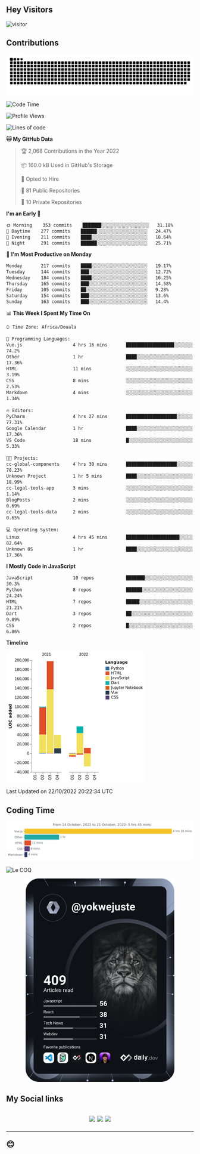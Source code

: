 ## Hey Visitors
![visitor](https://profile-counter.glitch.me/yokwejuste/count.svg)

## Contributions
<p align="center">
  <img src="https://raw.githubusercontent.com/yokwejuste/yokwejuste/output/github-contribution-grid-snake.svg" />
</p>

<!--START_SECTION:waka-->
![Code Time](http://img.shields.io/badge/Code%20Time-1%2C153%20hrs%2022%20mins-blue)

![Profile Views](http://img.shields.io/badge/Profile%20Views-6-blue)

![Lines of code](https://img.shields.io/badge/From%20Hello%20World%20I%27ve%20Written-372%20Thousand%20lines%20of%20code-blue)

**🐱 My GitHub Data** 

> 🏆 2,068 Contributions in the Year 2022
 > 
> 📦 160.0 kB Used in GitHub's Storage 
 > 
> 💼 Opted to Hire
 > 
> 📜 81 Public Repositories 
 > 
> 🔑 10 Private Repositories  
 > 
**I'm an Early 🐤** 

```text
🌞 Morning    353 commits    ███████░░░░░░░░░░░░░░░░░░   31.18% 
🌆 Daytime    277 commits    ██████░░░░░░░░░░░░░░░░░░░   24.47% 
🌃 Evening    211 commits    ████░░░░░░░░░░░░░░░░░░░░░   18.64% 
🌙 Night      291 commits    ██████░░░░░░░░░░░░░░░░░░░   25.71%

```
📅 **I'm Most Productive on Monday** 

```text
Monday       217 commits    ████░░░░░░░░░░░░░░░░░░░░░   19.17% 
Tuesday      144 commits    ███░░░░░░░░░░░░░░░░░░░░░░   12.72% 
Wednesday    184 commits    ████░░░░░░░░░░░░░░░░░░░░░   16.25% 
Thursday     165 commits    ███░░░░░░░░░░░░░░░░░░░░░░   14.58% 
Friday       105 commits    ██░░░░░░░░░░░░░░░░░░░░░░░   9.28% 
Saturday     154 commits    ███░░░░░░░░░░░░░░░░░░░░░░   13.6% 
Sunday       163 commits    ███░░░░░░░░░░░░░░░░░░░░░░   14.4%

```


📊 **This Week I Spent My Time On** 

```text
⌚︎ Time Zone: Africa/Douala

💬 Programming Languages: 
Vue.js                   4 hrs 16 mins       ██████████████████░░░░░░░   74.2% 
Other                    1 hr                ████░░░░░░░░░░░░░░░░░░░░░   17.36% 
HTML                     11 mins             ░░░░░░░░░░░░░░░░░░░░░░░░░   3.19% 
CSS                      8 mins              ░░░░░░░░░░░░░░░░░░░░░░░░░   2.53% 
Markdown                 4 mins              ░░░░░░░░░░░░░░░░░░░░░░░░░   1.34%

🔥 Editors: 
PyCharm                  4 hrs 27 mins       ███████████████████░░░░░░   77.31% 
Google Calendar          1 hr                ████░░░░░░░░░░░░░░░░░░░░░   17.36% 
VS Code                  18 mins             █░░░░░░░░░░░░░░░░░░░░░░░░   5.33%

🐱‍💻 Projects: 
cc-global-components     4 hrs 30 mins       ███████████████████░░░░░░   78.23% 
Unknown Project          1 hr 5 mins         ████░░░░░░░░░░░░░░░░░░░░░   18.99% 
cc-legal-tools-app       3 mins              ░░░░░░░░░░░░░░░░░░░░░░░░░   1.14% 
BlogPosts                2 mins              ░░░░░░░░░░░░░░░░░░░░░░░░░   0.69% 
cc-legal-tools-data      2 mins              ░░░░░░░░░░░░░░░░░░░░░░░░░   0.65%

💻 Operating System: 
Linux                    4 hrs 45 mins       ████████████████████░░░░░   82.64% 
Unknown OS               1 hr                ████░░░░░░░░░░░░░░░░░░░░░   17.36%

```

**I Mostly Code in JavaScript** 

```text
JavaScript               10 repos            ███████░░░░░░░░░░░░░░░░░░   30.3% 
Python                   8 repos             ██████░░░░░░░░░░░░░░░░░░░   24.24% 
HTML                     7 repos             █████░░░░░░░░░░░░░░░░░░░░   21.21% 
Dart                     3 repos             ██░░░░░░░░░░░░░░░░░░░░░░░   9.09% 
CSS                      2 repos             █░░░░░░░░░░░░░░░░░░░░░░░░   6.06%

```


**Timeline**

![Chart not found](https://raw.githubusercontent.com/yokwejuste/yokwejuste/master/charts/bar_graph.png) 


 Last Updated on 22/10/2022 20:22:34 UTC
<!--END_SECTION:waka-->

## Coding Time

[![wakatime-stats](https://github.com/yokwejuste/yokwejuste/blob/master/images/stat.svg)](https://wakatime.com/@yokwejuste)

![Le COQ](https://metrics.lecoq.io/yokwejuste/)
<p align="center">
  <a href="#"><img src="https://github.com/yokwejuste/yokwejuste/blob/master/devcard.svg" width="400" alt="Yonkeu K. Steve's Dev Card"/></a>
</p>
<h2>My Social links<h2>
<p align="center">
  <a href="https://twitter.com/yokwejuste"><img src="https://img.shields.io/badge/twitter-%231DA1F2.svg?style=for-the-badge&logo=Twitter&logoColor=white"></a>
  <a href="https://linkedin.com/in/yokwejuste"><img src="https://img.shields.io/badge/linkedin-%230077B5.svg?style=for-the-badge&logo=linkedin&logoColor=white"></a>
  <a href="https://instagram.com/yokwejuste0"><img src="https://img.shields.io/badge/instagram-%23E4405F.svg?style=for-the-badge&logo=Instagram&logoColor=white"></a>
</p>
<hr>
😊
